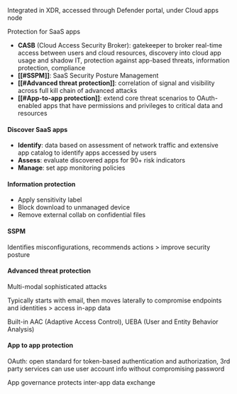 Integrated in XDR, accessed through Defender portal, under Cloud apps node

Protection for SaaS apps
- **CASB** (Cloud Access Security Broker): gatekeeper to broker real-time access between users and cloud resources, discovery into cloud app usage and shadow IT, protection against app-based threats, information protection, compliance
- **[[#SSPM]]**: SaaS Security Posture Management
- **[[#Advanced threat protection]]**: correlation of signal and visibility across full kill chain of advanced attacks
- **[[#App-to-app protection]]**: extend core threat scenarios to OAuth-enabled apps that have permissions and privileges to critical data and resources
#### Discover SaaS apps

- **Identify**: data based on assessment of network traffic and extensive app catalog to identify apps accessed by users
- **Assess**: evaluate discovered apps for 90+ risk indicators
- **Manage**: set app monitoring policies
#### Information protection
- Apply sensitivity label
- Block download to unmanaged device
- Remove external collab on confidential files
#### SSPM
Identifies misconfigurations, recommends actions > improve security posture
#### Advanced threat protection
Multi-modal sophisticated attacks

Typically starts with email, then moves laterally to compromise endpoints and identities > access in-app data

Built-in AAC (Adaptive Access Control), UEBA (User and Entity Behavior Analysis)

#### App to app protection
OAuth: open standard for token-based authentication and authorization, 3rd party services can use user account info without compromising password

App governance protects inter-app data exchange